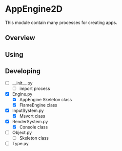 # AppEngine2D
This module contain many processes for creating apps.

## Overview

## Using

## Developing
- [ ] \_\_init__.py
  - [ ] import process
- [x] Engine.py
  - [x] AppEngine Skeleton class
  - [x] FlameEngine class
- [x] InputSystem.py
  - [x] Msvcrt class
- [x] RenderSystem.py
  - [x] Console class
- [ ] Object.py
  - [ ] Skeleton class
- [ ] Type.py
